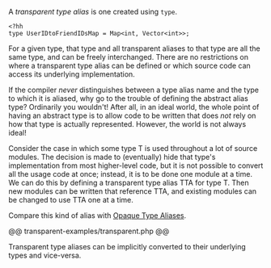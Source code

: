A *transparent type alias* is one created using `type`. 

```
<?hh
type UserIDtoFriendIDsMap = Map<int, Vector<int>>;
```

For a given type, that type and all transparent aliases to that type are all the same type, and can be freely interchanged. There are no restrictions on where a transparent type alias can be defined or which source code can access its underlying implementation.

If the compiler *never* distinguishes between a type alias name and the type to which it is aliased, why go to the trouble of defining the abstract alias type? Ordinarily you wouldn't! After all, in an ideal world, the whole point of having an abstract type is to allow code to be written that does *not* rely on how that type is actually represented. However, the world is not always ideal! 

Consider the case in which some type T is used throughout a lot of source modules. The decision is made to (eventually) hide that type's implementation from most higher-level code, but it is not possible to convert all the usage code at once; instead, it is to be done one module at a time. We can do this by defining a transparent type alias TTA for type T. Then new modules can be written that reference TTA, and existing modules can be changed to use TTA one at a time.

Compare this kind of alias with [Opaque Type Aliases](./opaque.md).

@@ transparent-examples/transparent.php @@

Transparent type aliases can be implicitly converted to their underlying types and vice-versa.
